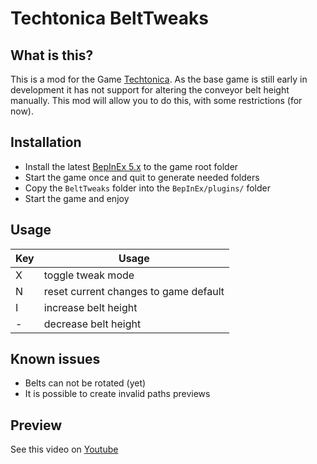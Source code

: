 # Techtonica BeltTweaks
## What is this?
This is a mod for the Game [Techtonica](https://store.steampowered.com/app/1457320/Techtonica/). As the base game is still early in development it has not support for altering the conveyor belt height manually. This mod will allow you to do this, with some restrictions (for now).
## Installation
- Install the latest [BepInEx 5.x](https://github.com/BepInEx/BepInEx/releases) to the game root folder
- Start the game once and quit to generate needed folders
- Copy the `BeltTweaks` folder into the `BepInEx/plugins/` folder
- Start the game and enjoy
## Usage
|Key| Usage |
|--|--|
|X  |toggle tweak mode  |
|N  |reset current changes to game default  |
|I  |increase belt height  |
|-  |decrease belt height  |
## Known issues
- Belts can not be rotated (yet)
- It is possible to create invalid paths previews
## Preview
See this video on [Youtube](https://www.youtube.com/watch?v=DZrn_23ysXQ)